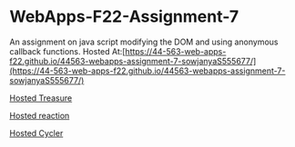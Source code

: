 # WebApps-F22-Assignment-7
An assignment on java script modifying the DOM and using anonymous callback functions.
Hosted At:[https://44-563-web-apps-f22.github.io/44563-webapps-assignment-7-sowjanyaS555677/](https://44-563-web-apps-f22.github.io/44563-webapps-assignment-7-sowjanyaS555677/)

[Hosted Treasure](https://44-563-web-apps-f22.github.io/44563-webapps-assignment-7-sowjanyaS555677/treasure.html)

[Hosted reaction](https://44-563-web-apps-f22.github.io/44563-webapps-assignment-7-sowjanyaS555677/reaction.html)

[Hosted Cycler](https://44-563-web-apps-f22.github.io/44563-webapps-assignment-7-sowjanyaS555677/cycler.html)
